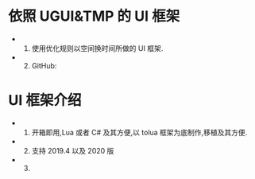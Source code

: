 # 依照 UGUI&TMP 的 UI 框架

* 1. 使用优化规则以空间换时间所做的 UI 框架.

* 2. GitHub: 

# UI 框架介绍

* 1. 开箱即用,Lua 或者 C# 及其方便,以 tolua 框架为底制作,移植及其方便.

* 2. 支持 2019.4 以及 2020 版

* 3. 